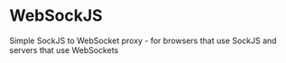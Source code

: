 WebSockJS
=========

Simple SockJS to WebSocket proxy - for browsers that use SockJS and servers that use WebSockets
